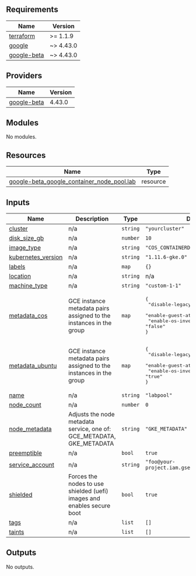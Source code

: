 <!-- BEGIN_TF_DOCS -->
## Requirements

| Name | Version |
|------|---------|
| <a name="requirement_terraform"></a> [terraform](#requirement\_terraform) | >= 1.1.9 |
| <a name="requirement_google"></a> [google](#requirement\_google) | ~> 4.43.0 |
| <a name="requirement_google-beta"></a> [google-beta](#requirement\_google-beta) | ~> 4.43.0 |

## Providers

| Name | Version |
|------|---------|
| <a name="provider_google-beta"></a> [google-beta](#provider\_google-beta) | 4.43.0 |

## Modules

No modules.

## Resources

| Name | Type |
|------|------|
| [google-beta_google_container_node_pool.lab](https://registry.terraform.io/providers/hashicorp/google-beta/latest/docs/resources/google_container_node_pool) | resource |

## Inputs

| Name | Description | Type | Default | Required |
|------|-------------|------|---------|:--------:|
| <a name="input_cluster"></a> [cluster](#input\_cluster) | n/a | `string` | `"yourcluster"` | no |
| <a name="input_disk_size_gb"></a> [disk\_size\_gb](#input\_disk\_size\_gb) | n/a | `number` | `10` | no |
| <a name="input_image_type"></a> [image\_type](#input\_image\_type) | n/a | `string` | `"COS_CONTAINERD"` | no |
| <a name="input_kubernetes_version"></a> [kubernetes\_version](#input\_kubernetes\_version) | n/a | `string` | `"1.11.6-gke.0"` | no |
| <a name="input_labels"></a> [labels](#input\_labels) | n/a | `map` | `{}` | no |
| <a name="input_location"></a> [location](#input\_location) | n/a | `string` | n/a | yes |
| <a name="input_machine_type"></a> [machine\_type](#input\_machine\_type) | n/a | `string` | `"custom-1-1"` | no |
| <a name="input_metadata_cos"></a> [metadata\_cos](#input\_metadata\_cos) | GCE instance metadata pairs assigned to the instances in the group | `map` | <pre>{<br>  "disable-legacy-endpoints": "true",<br>  "enable-guest-attributes": "false",<br>  "enable-os-inventory": "false"<br>}</pre> | no |
| <a name="input_metadata_ubuntu"></a> [metadata\_ubuntu](#input\_metadata\_ubuntu) | GCE instance metadata pairs assigned to the instances in the group | `map` | <pre>{<br>  "disable-legacy-endpoints": "true",<br>  "enable-guest-attributes": "true",<br>  "enable-os-inventory": "true"<br>}</pre> | no |
| <a name="input_name"></a> [name](#input\_name) | n/a | `string` | `"labpool"` | no |
| <a name="input_node_count"></a> [node\_count](#input\_node\_count) | n/a | `number` | `0` | no |
| <a name="input_node_metadata"></a> [node\_metadata](#input\_node\_metadata) | Adjusts the node metadata service, one of: GCE\_METADATA, GKE\_METADATA | `string` | `"GKE_METADATA"` | no |
| <a name="input_preemptible"></a> [preemptible](#input\_preemptible) | n/a | `bool` | `true` | no |
| <a name="input_service_account"></a> [service\_account](#input\_service\_account) | n/a | `string` | `"foo@your-project.iam.gserviceaccount.com"` | no |
| <a name="input_shielded"></a> [shielded](#input\_shielded) | Forces the nodes to use shielded (uefi) images and enables secure boot | `bool` | `true` | no |
| <a name="input_tags"></a> [tags](#input\_tags) | n/a | `list` | `[]` | no |
| <a name="input_taints"></a> [taints](#input\_taints) | n/a | `list` | `[]` | no |

## Outputs

No outputs.
<!-- END_TF_DOCS -->